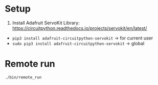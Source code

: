 # Setup

1. Install Adafruit ServoKit Library: https://circuitpython.readthedocs.io/projects/servokit/en/latest/
  * `pip3 install adafruit-circuitpython-servokit` -> for current user
  * `sudo pip3 install adafruit-circuitpython-servokit` -> global

# Remote run
```
./bin/remote_run
```
